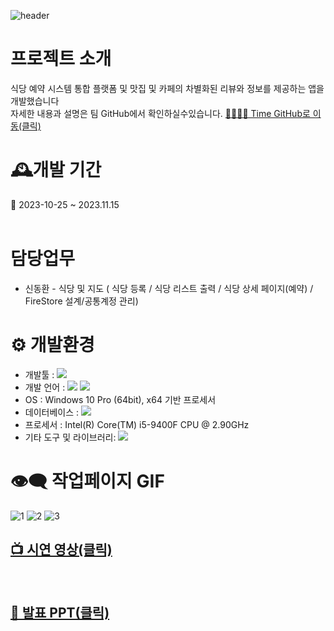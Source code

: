 ![header](https://capsule-render.vercel.app/api?type=Waving&color=auto&height=300&section=header&text=Food_marvel&animation=fadeIn&fontSize=90)

# 프로젝트 소개

식당 예약 시스템 통합 플랫폼 및 맛집 및 카페의 차별화된 리뷰와 정보를  제공하는 앱을  개발했습니다<br>
자세한 내용과 설명은 팀 GitHub에서 확인하실수있습니다.
[👨‍👨‍👧‍👦 Time GitHub로 이동(클릭)](https://github.com/bogyuuggi/food_marvel.git)

# 🕰개발 기간 
📆 2023-10-25 ~ 2023.11.15
<br>
<br>

# 담당업무
* 신동환 - 식당 및 지도 ( 식당 등록 / 식당 리스트 출력 / 식당 상세 페이지(예약) / FireStore 설계/공통계정 관리)

# ⚙ 개발환경

* 개발툴 : <img src="https://img.shields.io/badge/androidstudio-3DDC84?style=for-the-badge&logo=androidstudio&logoColor=white">   
* 개발 언어 : <img src="https://img.shields.io/badge/dart-0175C2?style=for-the-badge&logo=dart&logoColor=white"> <img src="https://img.shields.io/badge/flutter-02569B?style=for-the-badge&logo=flutter&logoColor=white">
* OS : Windows 10 Pro (64bit), x64 기반 프로세서
* 데이터베이스 : <img src="https://img.shields.io/badge/firebase-FFCA28?style=for-the-badge&logo=firebase&logoColor=white">
* 프로세서 : Intel(R) Core(TM) i5-9400F CPU @ 2.90GHz
* 기타 도구 및 라이브러리: <img src="https://img.shields.io/badge/github-181717?style=for-the-badge&logo=github&logoColor=white">

# 👁‍🗨 작업페이지 GIF
![1](https://github.com/bogyuuggi/food_marvel/assets/137017214/7af804b0-ee40-435d-9c29-424a77695547)
![2](https://github.com/bogyuuggi/food_marvel/assets/137017214/c9b074bd-bde1-4bf9-8546-3c098542b5a6)
![3](https://github.com/bogyuuggi/food_marvel/assets/137017214/333595ee-d7fb-4956-a7e6-e0cfbc41f896)

## [📺 시연 영상(클릭)](https://www.youtube.com/watch?v=2kLDOkaCJJo)
<br>

## [💾 발표 PPT(클릭)](https://docs.google.com/presentation/d/1dBy1NOmcYX3TKXhgV6sgBW_WkOBL7OFQ/edit?usp=sharing&ouid=110411026348712368863&rtpof=true&sd=true)
<br>




